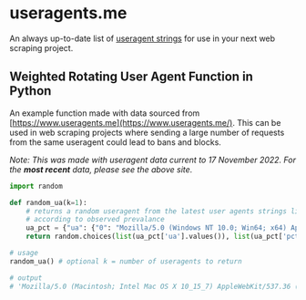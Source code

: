 # useragents.me
An always up-to-date list of [useragent strings](https://www.useragents.me) for use in your next web scraping project.

## Weighted Rotating User Agent Function in Python

An example function made with data sourced from [https://www.useragents.me](https://www.useragents.me/). This can be used in web scraping projects where sending a large number of requests from the same useragent could lead to bans and blocks.

_Note: This was made with useragent data current to 17 November 2022. For the **most recent** data, please see the above site._
```python
import random

def random_ua(k=1):
    # returns a random useragent from the latest user agents strings list, weighted
    # according to observed prevalance
    ua_pct = {"ua": {"0": "Mozilla/5.0 (Windows NT 10.0; Win64; x64) AppleWebKit/537.36 (KHTML, like Gecko) Chrome/106.0.0.0 Safari/537.36", "1": "Mozilla/5.0 (Windows NT 10.0; Win64; x64; rv:105.0) Gecko/20100101 Firefox/105.0", "2": "Mozilla/5.0 (Macintosh; Intel Mac OS X 10_15_7) AppleWebKit/537.36 (KHTML, like Gecko) Chrome/106.0.0.0 Safari/537.36", "3": "Mozilla/5.0 (Windows NT 10.0; Win64; x64; rv:106.0) Gecko/20100101 Firefox/106.0", "4": "Mozilla/5.0 (Windows NT 10.0; Win64; x64) AppleWebKit/537.36 (KHTML, like Gecko) Chrome/105.0.0.0 Safari/537.36", "5": "Mozilla/5.0 (X11; Linux x86_64; rv:105.0) Gecko/20100101 Firefox/105.0", "6": "Mozilla/5.0 (Macintosh; Intel Mac OS X 10_15_7) AppleWebKit/537.36 (KHTML, like Gecko) Chrome/105.0.0.0 Safari/537.36", "7": "Mozilla/5.0 (Windows NT 10.0; Win64; x64) AppleWebKit/537.36 (KHTML, like Gecko) Chrome/107.0.0.0 Safari/537.36", "8": "Mozilla/5.0 (X11; Linux x86_64) AppleWebKit/537.36 (KHTML, like Gecko) Chrome/106.0.0.0 Safari/537.36", "9": "Mozilla/5.0 (Macintosh; Intel Mac OS X 10_15_7) AppleWebKit/605.1.15 (KHTML, like Gecko) Version/16.0 Safari/605.1.15", "10": "Mozilla/5.0 (X11; Linux x86_64; rv:106.0) Gecko/20100101 Firefox/106.0", "11": "Mozilla/5.0 (Windows NT 10.0; rv:105.0) Gecko/20100101 Firefox/105.0", "12": "Mozilla/5.0 (Macintosh; Intel Mac OS X 10.15; rv:105.0) Gecko/20100101 Firefox/105.0", "13": "Mozilla/5.0 (X11; Ubuntu; Linux x86_64; rv:105.0) Gecko/20100101 Firefox/105.0", "14": "Mozilla/5.0 (Macintosh; Intel Mac OS X 10_15_7) AppleWebKit/537.36 (KHTML, like Gecko) Chrome/107.0.0.0 Safari/537.36"}, "pct": {"0": 28.8, "1": 13.28, "2": 10.98, "3": 8.55, "4": 6.25, "5": 5.56, "6": 4.53, "7": 4.27, "8": 3.57, "9": 2.93, "10": 2.99, "11": 2.55, "12": 2.44, "13": 1.7, "14": 1.59}}
    return random.choices(list(ua_pct['ua'].values()), list(ua_pct['pct'].values()), k=k)

# usage
random_ua() # optional k = number of useragents to return

# output
# 'Mozilla/5.0 (Macintosh; Intel Mac OS X 10_15_7) AppleWebKit/537.36 (KHTML, like Gecko) Chrome/106.0.0.0 Safari/537.36'
```
